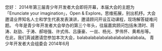 您好：
2014年第三届青少年开发者大会即将开幕，本届大会的主题为「Enunciate your imagination」，Open & Explore。思维拓展，别出机杼。大会邀请业界知名人士和学生代表发表演讲，邀请顾问开设互动课程，现场解答疑难问题。
今年是青少年开发者大会举办的第三个年头，往届嘉宾顾问包括朱清时、蒋涛、赵劼、于涛、郝培强、许式伟、吕康豪、一丝、杨光、罗伟怀、黄希彤等。
在此，我们真诚邀请您参加本次大会，balabalabalabalabalabalabalabala。
青少年开发者大会组委会
2014年6月
